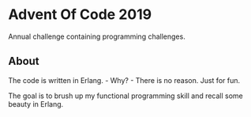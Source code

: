 # Advent Of Code 2019

Annual challenge containing programming challenges. 

## About

The code is written in Erlang.
    - Why?
    - There is no reason. Just for fun.

The goal is to brush up my functional programming skill and recall some beauty in Erlang.
